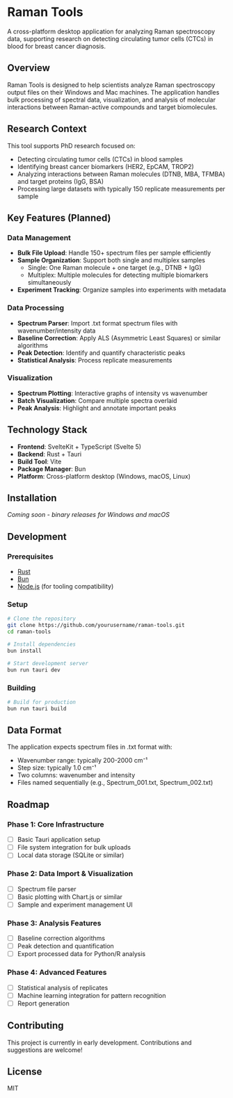 # Raman Tools

A cross-platform desktop application for analyzing Raman spectroscopy data, supporting research on detecting circulating tumor cells (CTCs) in blood for breast cancer diagnosis.

## Overview

Raman Tools is designed to help scientists analyze Raman spectroscopy output files on their Windows and Mac machines. The application handles bulk processing of spectral data, visualization, and analysis of molecular interactions between Raman-active compounds and target biomolecules.

## Research Context

This tool supports PhD research focused on:
- Detecting circulating tumor cells (CTCs) in blood samples
- Identifying breast cancer biomarkers (HER2, EpCAM, TROP2)
- Analyzing interactions between Raman molecules (DTNB, MBA, TFMBA) and target proteins (IgG, BSA)
- Processing large datasets with typically 150 replicate measurements per sample

## Key Features (Planned)

### Data Management
- **Bulk File Upload**: Handle 150+ spectrum files per sample efficiently
- **Sample Organization**: Support both single and multiplex samples
  - Single: One Raman molecule + one target (e.g., DTNB + IgG)
  - Multiplex: Multiple molecules for detecting multiple biomarkers simultaneously
- **Experiment Tracking**: Organize samples into experiments with metadata

### Data Processing
- **Spectrum Parser**: Import .txt format spectrum files with wavenumber/intensity data
- **Baseline Correction**: Apply ALS (Asymmetric Least Squares) or similar algorithms
- **Peak Detection**: Identify and quantify characteristic peaks
- **Statistical Analysis**: Process replicate measurements

### Visualization
- **Spectrum Plotting**: Interactive graphs of intensity vs wavenumber
- **Batch Visualization**: Compare multiple spectra overlaid
- **Peak Analysis**: Highlight and annotate important peaks

## Technology Stack

- **Frontend**: SvelteKit + TypeScript (Svelte 5)
- **Backend**: Rust + Tauri
- **Build Tool**: Vite
- **Package Manager**: Bun
- **Platform**: Cross-platform desktop (Windows, macOS, Linux)

## Installation

*Coming soon - binary releases for Windows and macOS*

## Development

### Prerequisites
- [Rust](https://www.rust-lang.org/tools/install)
- [Bun](https://bun.sh)
- [Node.js](https://nodejs.org) (for tooling compatibility)

### Setup
```bash
# Clone the repository
git clone https://github.com/yourusername/raman-tools.git
cd raman-tools

# Install dependencies
bun install

# Start development server
bun run tauri dev
```

### Building
```bash
# Build for production
bun run tauri build
```

## Data Format

The application expects spectrum files in .txt format with:
- Wavenumber range: typically 200-2000 cm⁻¹
- Step size: typically 1.0 cm⁻¹
- Two columns: wavenumber and intensity
- Files named sequentially (e.g., Spectrum_001.txt, Spectrum_002.txt)

## Roadmap

### Phase 1: Core Infrastructure
- [ ] Basic Tauri application setup
- [ ] File system integration for bulk uploads
- [ ] Local data storage (SQLite or similar)

### Phase 2: Data Import & Visualization
- [ ] Spectrum file parser
- [ ] Basic plotting with Chart.js or similar
- [ ] Sample and experiment management UI

### Phase 3: Analysis Features
- [ ] Baseline correction algorithms
- [ ] Peak detection and quantification
- [ ] Export processed data for Python/R analysis

### Phase 4: Advanced Features
- [ ] Statistical analysis of replicates
- [ ] Machine learning integration for pattern recognition
- [ ] Report generation

## Contributing

This project is currently in early development. Contributions and suggestions are welcome!

## License

MIT